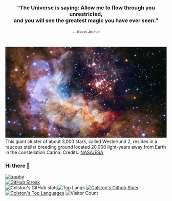 <div align="center">
  <h3>
    “The Universe is saying: Allow me to flow through you unrestricted,<br>and you will see the greatest magic you have ever seen.”
  </h3>
  <small>― Klaus Joehle</small>
  <h1></h1>
</div>  

[<img src="cover/Westerlund 2.png">](https://science.nasa.gov/image-detail/42916480792-cd4b5fcfdf-o/)
This giant cluster of about 3,000 stars, called Westerlund 2, resides in a raucous stellar breeding ground located 20,000 light-years away from Earth in the constellation Carina. Credits: [NASA/ESA](https://science.nasa.gov/mission/hubble/multimedia/hubble-images/)
### Hi there 👋  
[![trophy](https://github-profile-trophy.vercel.app/?username=ColstonBod-oy&theme=matrix&no-frame=true)](https://github.com/ryo-ma/github-profile-trophy)  
[![GitHub Streak](https://streak-stats.demolab.com?user=ColstonBod-oy&theme=hacker&currStreakNum=00CB06&border=00CB06&stroke=00CB06&sideNums=00CB06&sideLabels=00CB06&dates=00CB06&excludeDaysLabel=00CB06&background=000000&ring=00CB06&fire=00CB06&currStreakLabel=00CB06)](https://git.io/streak-stats)  
![Colston's GitHub stats](https://github-readme-stats.vercel.app/api?username=ColstonBod-oy&show_icons=true&title_color=00CB06&text_color=00CB06&icon_color=00CB06&border_color=00CB06&bg_color=000000)![Top Langs](https://github-readme-stats.vercel.app/api/top-langs/?username=ColstonBod-oy&layout=compact&langs_count=8&card_width=400&title_color=00CB06&text_color=00CB06&icon_color=00CB06&border_color=00CB06&bg_color=000000) 
<a>
<a href="https://github.com/ColstonBod-oy"><img alt="Colston's Github Stats" src="https://denvercoder1-github-readme-stats.vercel.app/api?username=ColstonBod-oy&show_icons=true&count_private=true&title_color=00CB06&text_color=00CB06&icon_color=00CB06&border_color=00CB06&bg_color=000000" height="192px" width="49.5%"/></a>
<a href="https://github.com/ColstonBod-oy"><img alt="Colston's Top Languages" src="https://denvercoder1-github-readme-stats.vercel.app/api/top-langs/?username=ColstonBod-oy&langs_count=8&layout=compact&title_color=00CB06&text_color=00CB06&icon_color=00CB06&border_color=00CB06&bg_color=000000" height="192px" width="60%"/></a>
</a>
![Visitor Count](https://profile-counter.glitch.me/ColstonBod-oy/count.svg)


